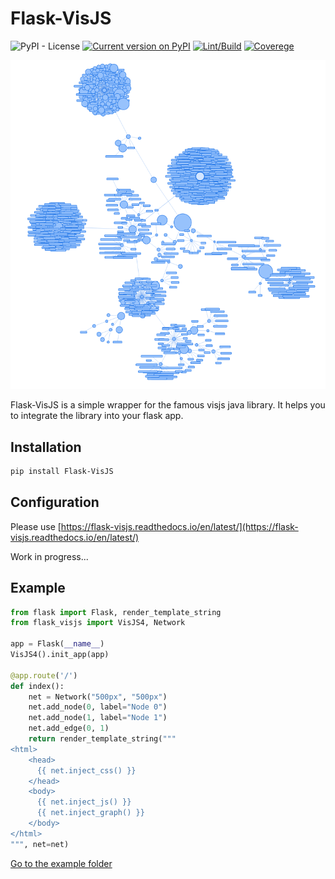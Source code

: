 # Flask-VisJS

![PyPI - License](https://img.shields.io/pypi/l/Flask-VisJS)
[![Current version on PyPI](https://img.shields.io/pypi/v/Flask-VisJS)](https://pypi.org/project/Flask-VisJS/)
[![Lint/Build](https://github.com/dadav/Flask-VisJS/actions/workflows/build.yaml/badge.svg)](https://github.com/dadav/Flask-VisJS/actions/)
[![Coverege](https://codecov.io/gh/dadav/Flask-VisJS/branch/main/graph/badge.svg?token=XAM1MHF3NC)](https://codecov.io/gh/dadav/Flask-VisJS)

![Homedir](./img/visjs.png)

Flask-VisJS is a simple wrapper for the famous visjs java library. It helps you to integrate
the library into your flask app.

## Installation

```bash
pip install Flask-VisJS
```

## Configuration

Please use [https://flask-visjs.readthedocs.io/en/latest/](https://flask-visjs.readthedocs.io/en/latest/)

Work in progress...

## Example

```python
from flask import Flask, render_template_string
from flask_visjs import VisJS4, Network

app = Flask(__name__)
VisJS4().init_app(app)

@app.route('/')
def index():
    net = Network("500px", "500px")
    net.add_node(0, label="Node 0")
    net.add_node(1, label="Node 1")
    net.add_edge(0, 1)
    return render_template_string("""
<html>
    <head>
      {{ net.inject_css() }}
    </head>
    <body>
      {{ net.inject_js() }}
      {{ net.inject_graph() }}
    </body>
</html>
""", net=net)
```

[Go to the example folder](./examples/)
